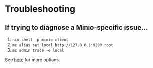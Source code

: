 # Troubleshooting

## If trying to diagnose a Minio-specific issue...

1. `nix-shell -p minio-client`
2. `mc alias set local http://127.0.0.1:9200 root`
3. `mc admin trace -e local`

See [here](https://min.io/docs/minio/linux/reference/minio-mc-admin/mc-admin-trace.html#description) for more options.

